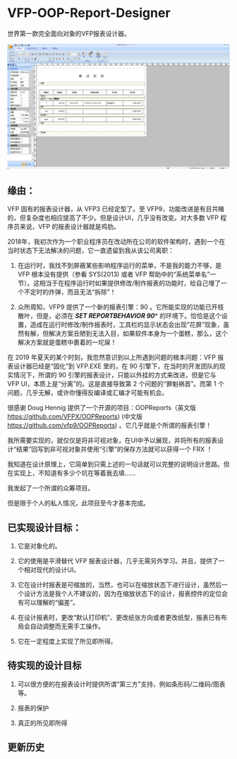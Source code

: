 # VFP-OOP-Report-Designer
世界第一款完全面向对象的VFP报表设计器。

![](screenshot.png)

## 缘由：
VFP 固有的报表设计器，从 VFP3 已经定型了。至 VFP9，功能改进是有目共睹的，但复杂度也相应提高了不少。但是设计UI，几乎没有改变。对大多数 VFP 程序员来说，VFP 的报表设计器就是鸡肋。

2018年，我初次作为一个职业程序员在改动所在公司的软件架构时，遇到一个在当时状态下无法解决的问题，它一直遗留到我从该公司离职：

1. 在运行时，我找不到屏蔽某些影响程序运行的菜单，不是我的能力不够，是 VFP 根本没有提供（参看 SYS(2013) 或者 VFP 帮助中的“系统菜单名”一节）。这相当于在程序运行时如果提供修改/制作报表的功能时，给自己埋了一个不定时的炸弹，而且无法“拆除”！

2. 众所周知，VFP9 提供了一个新的报表引擎：90 。它所能实现的功能已开枝散叶，但是，必须在 ***SET REPORTBEHAVIOR 90**** 的环境下。恰恰是这个设置，造成在运行时修改/制作报表时，工具栏的显示状态会出现“花屏”现象，虽然有解，但解决方案丑陋到无法入目，如果软件本身为一个蛋糕，那么，这个解决方案就是蛋糕中裹着的一坨屎！

在 2019 年夏天的某个时刻，我忽然意识到以上所遇到问题的根本问题：VFP 报表设计器已经是“固化”到 VFP.EXE 里的，在 90 引擎下，在当时的开发团队的现实情况下，所谓的 90 引擎的报表设计，只能以外挂的方式来改进，但是它与 VFP UI，本质上是“分离”的。这是直接导致第 2 个问题的“罪魁祸首”。而第 1 个问题，几乎无解，或许你懂得反编译或汇编才可能有机会。

很感谢 Doug Hennig 提供了一个开源的项目：OOPReports（英文版 https://github.com/VFPX/OOPReports) (中文版 https://github.com/vfp9/OOPReports) 。它几乎就是个所谓的报表引擎！

我所需要实现的，就仅仅是将非可视对象，在UI中予以展现，并将所有的报表设计“结果”回写到非可视对象并使用“引擎”的保存方法就可以获得一个 FRX ！

我知道在设计原理上，它简单到只需上述的一句话就可以完整的说明设计思路。但在实现上，不知道有多少个坑在等着我去填......

我发起了一个所谓的众筹项目。

但是限于个人的私人情况，此项目至今才基本完成。

## 已实现设计目标：
1. 它是对象化的。

2. 它的使用是平滑替代 VFP 报表设计器，几乎无需另外学习。并且，提供了一个相对现代的设计UI。

3. 它在设计时报表是可缩放的，当然，也可以在缩放状态下进行设计，虽然后一个设计方法是我个人不建议的，因为在缩放状态下的设计，报表控件的定位会有可以理解的“偏差”。

4. 在设计报表时，更改“默认打印机”、更改纸张方向或者更改纸型，报表已有布局会自动调整而无需手工操作。

5. 它在一定程度上实现了所见即所得。

## 待实现的设计目标
1. 可以很方便的在报表设计时提供所谓“第三方”支持，例如条形码/二维码/图表等。

2. 报表的保护

3. 真正的所见即所得

## 更新历史
